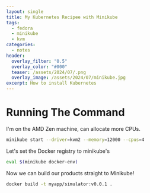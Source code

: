 ```yaml
---
layout: single
title: My Kubernetes Recipee with Minikube
tags:
  - fedora
  - minikube
  - kvm
categories:
  - notes
header:
  overlay_filter: "0.5"
  overlay_color: "#000"
  teaser: /assets/2024/07/.png
  overlay_image: /assets/2024/07/minikube.jpg
excerpt: How to install Kubernetes
---
```

# Running The Command

I'm on the AMD Zen machine, can allocate more CPUs.

```bash
minikube start --driver=kvm2 --memory=12000 --cpus=4
```

Let's set the Docker registry to minikube's 

```bash
eval $(minikube docker-env)
```

Now we can build our products straight to Minikube!

```bash
docker build -t myapp/simulator:v0.0.1 .
```